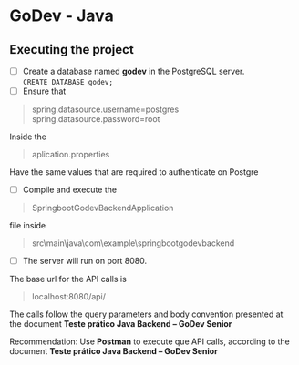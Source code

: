 # GoDev - Java

## Executing the project

 - [ ] Create a database named **godev** in the PostgreSQL server.<br> 
``
CREATE DATABASE godev; 
``
 - [ ] Ensure that 

> spring.datasource.username=postgres <br>
> spring.datasource.password=root
> 
Inside the 
> aplication.properties

Have the same values that are required to authenticate on Postgre

 
 - [ ] Compile and execute the 

> SpringbootGodevBackendApplication

 file inside 

> src\main\java\com\example\springbootgodevbackend

 - [ ] The server will run on port 8080. 
 
 The base url for the API calls is

> localhost:8080/api/

The calls follow the query parameters and body convention presented at the document **Teste prático Java Backend – GoDev Senior**

 Recommendation: Use **Postman** to execute que API calls, according to the document **Teste prático Java Backend – GoDev Senior**
